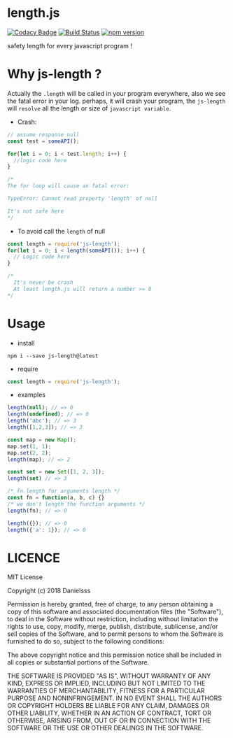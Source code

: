 # length.js

[![Codacy Badge](https://api.codacy.com/project/badge/Grade/47748c98a2a142958333845ba6343225)](https://app.codacy.com/app/danielsss/length.js?utm_source=github.com&utm_medium=referral&utm_content=danielsss/length.js&utm_campaign=Badge_Grade_Dashboard)
[![Build Status](https://travis-ci.com/danielsss/length.js.svg?branch=master)](https://travis-ci.com/danielsss/length.js)
[![npm version](https://badge.fury.io/js/js-length.svg)](https://badge.fury.io/js/js-length)

safety length for every javascript program !

# Why js-length ?
Actually the `.length` will be called in your program everywhere, also we see
the fatal error in your log. perhaps, it will crash your program, the `js-length`
will `resolve` all the length or size of `javascript variable`.

* Crash:
```js
// assume response null
const test = someAPI();

for(let i = 0; i < test.length; i++) {
  //logic code here
}

/* 
The for loop will cause an fatal error:

TypeError: Cannot read property 'length' of null

It's not safe here 
*/
```

* To avoid call the `length` of null
```js
const length = require('js-length');
for(let i = 0; i < length(someAPI()); i++) {
  // Logic code here
}

/* 
  It's never be crash
  At least length.js will return a number >= 0 
*/
```

# Usage

* install
```shell
npm i --save js-length@latest
```

* require
```js
const length = require('js-length');
```

* examples
```js
length(null); // => 0
length(undefined); // => 0
length('abc'); // => 3
length([1,2,3]); // => 3

const map = new Map();
map.set(1, 1);
map.set(2, 2);
length(map); // => 2

const set = new Set([1, 2, 3]);
length(set) // => 3

/* fn.length for arguments length */
const fn = function(a, b, c) {}
/* we don't length the function arguments */
length(fn); // => 0

length({}); // => 0
length({'a': 1}); // => 0

```

# LICENCE

MIT License

Copyright (c) 2018 Danielsss

Permission is hereby granted, free of charge, to any person obtaining a copy
of this software and associated documentation files (the "Software"), to deal
in the Software without restriction, including without limitation the rights
to use, copy, modify, merge, publish, distribute, sublicense, and/or sell
copies of the Software, and to permit persons to whom the Software is
furnished to do so, subject to the following conditions:

The above copyright notice and this permission notice shall be included in all
copies or substantial portions of the Software.

THE SOFTWARE IS PROVIDED "AS IS", WITHOUT WARRANTY OF ANY KIND, EXPRESS OR
IMPLIED, INCLUDING BUT NOT LIMITED TO THE WARRANTIES OF MERCHANTABILITY,
FITNESS FOR A PARTICULAR PURPOSE AND NONINFRINGEMENT. IN NO EVENT SHALL THE
AUTHORS OR COPYRIGHT HOLDERS BE LIABLE FOR ANY CLAIM, DAMAGES OR OTHER
LIABILITY, WHETHER IN AN ACTION OF CONTRACT, TORT OR OTHERWISE, ARISING FROM,
OUT OF OR IN CONNECTION WITH THE SOFTWARE OR THE USE OR OTHER DEALINGS IN THE
SOFTWARE.
